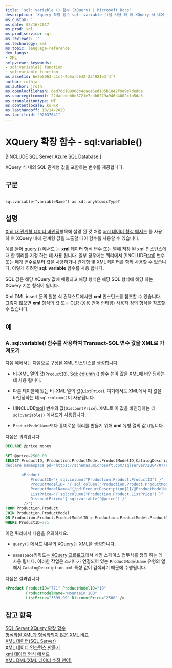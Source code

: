 ```yaml
---
title: 'sql: variable () 함수 (XQuery) | Microsoft Docs'
description: 'Xquery 확장 함수 sql: variable ()을 사용 하 여 XQuery 식 내에 SQL 관계형 값이 포함 된 변수를 노출 하는 방법을 알아봅니다.'
ms.custom: ''
ms.date: 03/16/2017
ms.prod: sql
ms.prod_service: sql
ms.reviewer: ''
ms.technology: xml
ms.topic: language-reference
dev_langs:
- XML
helpviewer_keywords:
- sql:variable() function
- sql:variable function
ms.assetid: 6e2e5063-c1cf-4b5a-b642-234921e3f4f7
author: rothja
ms.author: jroth
ms.openlocfilehash: 6ed7dd109906b4cace6ed185b1842f9e9e7dedde
ms.sourcegitcommit: 22dacedeb6e8721e7cdb6279a946d4002cfb5da3
ms.translationtype: MT
ms.contentlocale: ko-KR
ms.lasthandoff: 10/14/2020
ms.locfileid: "92037041"
---
```

# <a name="xquery-extension-functions---sqlvariable"></a>XQuery 확장 함수 - sql:variable()
[!INCLUDE [SQL Server Azure SQL Database ](../includes/applies-to-version/sqlserver.md)]

  XQuery 식 내의 SQL 관계형 값을 포함하는 변수를 제공합니다.  
  
## <a name="syntax"></a>구문  
  
```  
  
sql:variable("variableName") as xdt:anyAtomicType?  
```  
  
## <a name="remarks"></a>설명  
 [Xml 내 관계형 데이터 바인딩](../t-sql/xml/binding-relational-data-inside-xml-data.md)항목에 설명 된 것 처럼 [xml 데이터 형식 메서드](../t-sql/xml/xml-data-type-methods.md) 를 사용 하 여 XQuery 내에 관계형 값을 노출할 때이 함수를 사용할 수 있습니다.  
  
 예를 들어 [query () 메서드](../t-sql/xml/query-method-xml-data-type.md) 는 **xml** 데이터 형식 변수 또는 열에 저장 된 xml 인스턴스에 대 한 쿼리를 지정 하는 데 사용 됩니다. 일부 경우에는 쿼리에서 [!INCLUDE[tsql](../includes/tsql-md.md)] 변수 또는 매개 변수로부터 값을 사용하거나 관계형 및 XML 데이터를 함께 사용할 수 있습니다. 이렇게 하려면 **sql: variable** 함수를 사용 합니다.  
  
 SQL 값은 해당 XQuery 값에 매핑되고 해당 형식은 해당 SQL 형식에 해당 하는 XQuery 기본 형식이 됩니다.  
  
 Xml DML insert 문의 원본 식 컨텍스트에서만 **xml** 인스턴스를 참조할 수 있습니다. 그렇지 않으면 **xml** 형식의 값 또는 CLR (공용 언어 런타임) 사용자 정의 형식을 참조할 수 없습니다.  
  
## <a name="examples"></a>예  
  
### <a name="a-using-the-sqlvariable-function-to-bring-a-transact-sql-variable-value-into-xml"></a>A. sql:variable() 함수를 사용하여 Transact-SQL 변수 값을 XML로 가져오기  
 다음 예에서는 다음으로 구성된 XML 인스턴스를 생성합니다.  
  
-   비-XML 열의 값(`ProductID`). [Sql: column () 함수](../xquery/xquery-extension-functions-sql-column.md) 는이 값을 XML에 바인딩하는 데 사용 됩니다.  
  
-   다른 테이블에 있는 비-XML 열의 값(`ListPrice`). 여기에서도 XML에서 이 값을 바인딩하는 데 `sql:column()`이 사용됩니다.  
  
-   [!INCLUDE[tsql](../includes/tsql-md.md)] 변수의 값(`DiscountPrice`). XML로 이 값을 바인딩하는 데 `sql:variable()` 메서드가 사용됩니다.  
  
-   `ProductModelName`보다 흥미로운 쿼리를 만들기 위해 **xml** 유형 열의 값 ()입니다.  
  
 다음은 쿼리입니다.  
  
```sql
DECLARE @price money  
  
SET @price=2500.00  
SELECT ProductID, Production.ProductModel.ProductModelID,CatalogDescription.query('  
declare namespace pd="https://schemas.microsoft.com/sqlserver/2004/07/adventure-works/ProductModelDescription";  
  
       <Product   
           ProductID="{ sql:column("Production.Product.ProductID") }"  
           ProductModelID= "{ sql:column("Production.Product.ProductModelID") }"  
           ProductModelName="{/pd:ProductDescription[1]/@ProductModelName }"  
           ListPrice="{ sql:column("Production.Product.ListPrice") }"  
           DiscountPrice="{ sql:variable("@price") }"  
        />')   
FROM Production.Product   
JOIN Production.ProductModel  
ON Production.Product.ProductModelID = Production.ProductModel.ProductModelID  
WHERE ProductID=771  
```  
  
 이전 쿼리에서 다음을 유의하세요.  
  
-   `query()` 메서드 내부의 XQuery는 XML을 생성합니다.  
  
-   `namespace`키워드는 [XQuery 프롤로그](../xquery/modules-and-prologs-xquery-prolog.md)에서 네임 스페이스 접두사를 정의 하는 데 사용 됩니다. 이러한 작업은 스키마가 연결되어 있는 `ProductModelName` 유형의 열에서 `CatalogDescription xml` 특성 값이 검색되기 때문에 수행됩니다.  
  
 다음은 결과입니다.  
  
```xml
<Product ProductID="771" ProductModelID="19"   
         ProductModelName="Mountain 100"   
         ListPrice="3399.99" DiscountPrice="2500" />  
```  
  
## <a name="see-also"></a>참고 항목  
 [SQL Server XQuery 확장 함수](./xquery-extension-functions-sql-column.md)   
 [형식화된 XML과 형식화되지 않은 XML 비교](../relational-databases/xml/compare-typed-xml-to-untyped-xml.md)   
 [XML 데이터&#40;SQL Server&#41;](../relational-databases/xml/xml-data-sql-server.md)   
 [XML 데이터 인스턴스 만들기](../relational-databases/xml/create-instances-of-xml-data.md)   
 [xml 데이터 형식 메서드](../t-sql/xml/xml-data-type-methods.md)   
 [XML DML&#40;XML 데이터 수정 언어&#41;](../t-sql/xml/xml-data-modification-language-xml-dml.md)  
  
